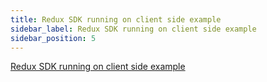 ```yaml
---
title: Redux SDK running on client side example
sidebar_label: Redux SDK running on client side example
sidebar_position: 5
---
```


[Redux SDK running on client side example](https://github.com/Split-Community/Split-SDKs-Examples/tree/main/Redux-Client-side-SDK)